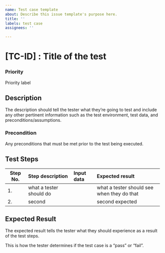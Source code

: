 ```yaml
---
name: Test case template
about: Describe this issue template's purpose here.
title: ''
labels: test case
assignees: ''

---
```


# [TC-ID] : Title of the test


### Priority
Priority label

## Description

The description should tell the tester what they’re going to test and include any other pertinent information such as the test environment, test data, and preconditions/assumptions.

### Precondition

Any preconditions that must be met prior to the test being executed.

## Test Steps
| Step No.      | Step description       | Input data | Expected result   |
|-------------|:-------------|:-----------|:-----|
| 1. | what a tester should do |            | what a tester should see when they do that |
| 2. | second |            | second expected |


## Expected Result

The expected result tells the tester what they should experience as a result of the test steps.

This is how the tester determines if the test case is a “pass” or “fail”.

